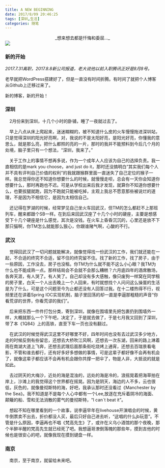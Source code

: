 ```yaml
---
title: A NEW BEGINNING
date: 2017/8/09 20:46:25
tags: [深圳,生活]
categories: 随笔
---
```


<center>_想来想去都是忏悔和委屈..._</center>
<img src="http://oyo2a85eo.bkt.clouddn.com/banner/ClockworkOrange.jpg"/>
<!-- more -->

<h3>新的开始</h3>

<em>2017.7.31离职，2017.8.8新公司报道，老大说他以前入职腾讯正好是8月8号。</em>

老早就把WordPress搭建好了，但是一直没有时间折腾。有时间了就把个人博客从Github上迁移过来了。

新的博客，新的开始！

<h3>深圳</h3>

&ensp;&ensp;2月份来到深圳，十几个小时的卧铺，睡了一夜就过去了。

&ensp;&ensp;早上八点从床上爬起来，迷迷糊糊的，被不知道什么皮的火车慢慢拖进深圳站，只是觉得深圳的阳光好亮啊，对，我说的不是太阳好亮，是阳光好亮，你懂我的意思么，就是那么亮，把什么都照的亮的一片，那时的我并不能预料到今后几个月的处境，脑子里只有一个想法，“深圳，我来了。”

&ensp;&ensp;关于工作上的事情不想再多说，作为一个成年人人应该为自己的选择负责。我一直相信的是mark you choose，and just do it，那时还没搞明白“其实我们每个人并不具有评判自己价值的权利”的我就跟猴群里面一直迷失了自己定位的猴子一样。我总觉得你还不知道你想要什么的时候，就慢慢走呗，总会有一天你会知道你想要什么，那时再跑也不迟。可是从学校出来后我才发现，就算你不知道你想要什么，也要拔腿就跑，因为不跑就只能被吃掉，主观上我总不愿意那些被说烂的道理，不是因为不相信它，是因为太相信自己。

&ensp;&ensp;还记得在罗湖的时候，经常梦见自己坐火车回武汉，但TM的怎么都赶不上那班列车，醒来都跟个SB一样。在到后来回武汉座了十几个小时的硬座，主要是想感受下十几个硬座是什么感觉，其次是没钱。在火车上昏昏沉沉的，心里还是放不下那只猫啊，你TM怎么就能那么狠心，你跟谁赌气啊，心酸的不行。

<h3>武汉</h3>

&ensp;&ensp;觉得回武汉了一切问题就能解决，就像觉得找一份武汉的工作，我们就还能在一起，不合适的终究不合适，留不住的终究留不住。找了新的工作，找了房子，由于一些原因，工作没去，房子也没租。你TM为什么就不能不这么小心眼？我TM为什么也不能成熟一点。那样结局会不会就不会那么糟糕？六月底四年的酒席散场，各奔天涯，有人哭了。有人笑了。自己却没有多大感触，像只废狗一样窝在同学租的房子里，白天一个人出去晚上一个人回来，有时就想找个人问问这么操蛋的生活是为了什么，可是这个问题至今为止都还没有人回答过我。在十二楼热得不行，视频里还在讲着Spring IOC实现机制，脑子里回荡的却一直是李逼那粗糙的声音“你看荒谬的世界，你看荒谬的我们”。

&ensp;&ensp;后来把东西一件件打包分类，寄到深圳，就像在围墙里先把包裹扔到围墙外一样，大概就那么一个下午吧，决定了，于是就去做了，于是七月我又回到了深圳，带了本《1Q84》上的高铁，直至下车一页也没有翻过。

&ensp;&ensp;在武汉的时候觉得武汉这里不好哪里不好，四年时间也没有去过武汉多少地方，走的时候反倒有些留恋，还想去大桥吹江风啊，还想去一次东湖，回来的路上淋着雨在南湖大道上飞奔，还想去武理后面那条街吃烧烤上通宵，还想去百瑞景看电影，不管和谁去都行，还有好多好多想做的事情，可是这辈子都好像不会再有机会了，就像这辈子都应该不会再有机会跟你共撑一把伞了，物是人非，大抵说的就是如此。

&ensp;&ensp;去过阴天的大梅沙，近处的海是混浊的，远处的海是冷的，浪摇晃着把海草拍在岸上，沙滩上的我觉得这个世界都在摇晃。因为是阴天，海边的人不多，云也很低，灰色的，就像曼彻斯特的海，好吧，我承认那时还没看过《Manchester by the Sea》。我不知道是不是每个人心中都有一个Lee,放逐在充斥着阴冷的海面、颠簸的船、雪和无法消散的雾气的曼彻斯特，“I can`t beat it”。

&ensp;&ensp;想起不知在哪里看到的一个故事，说李逼早年在livehouse开演唱会的时候，黄牛倒票卖不出去，折价都没人买，最后只好自己进去听，“这唱的什么jb玩意”。不管是什么原因，李逼再也不唱《梵高先生》了，或许在义乌小酒馆的那个夜晚，那个半醉半醒的梵高先生就已经死了吧。我想逼哥潦倒落魄的那些年，摸到吉他的时候也是很安心的吧，就像我现在摸到键盘一样。

<h3>南京</h3>

&ensp;&ensp;南京，至于南京，就留给未来吧。
